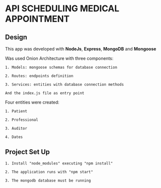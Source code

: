 

# API SCHEDULING MEDICAL APPOINTMENT

## Design

This app was developed with **NodeJs**, **Express**,  **MongoDB** and **Mongoose**

Was used Onion Architecture with three components:

    1. Models: mongoose schemas for database connection

    2. Routes: endpoints definition

    3. Services: entities with database connection methods

    And the index.js file as entry point


Four entities were created:

    1. Patient

    2. Professional

    3. Auditor

    4. Dates

## Project Set Up

    1. Install "node_modules" executing "npm install"

    2. The application runs with "npm start"

    3. The mongodb database must be running



